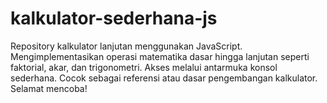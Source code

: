 # kalkulator-sederhana-js
Repository kalkulator lanjutan menggunakan JavaScript. Mengimplementasikan operasi matematika dasar hingga lanjutan seperti faktorial, akar, dan trigonometri. Akses melalui antarmuka konsol sederhana. Cocok sebagai referensi atau dasar pengembangan kalkulator. Selamat mencoba!
